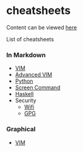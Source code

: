 cheatsheets
===========

Content can be viewed [here](http://serginator.github.io/cheatsheets/)

List of cheatsheets

### In Markdown

* [VIM](md/vimsheet.md)
* [Advanced VIM](md/advanced_vimsheet.md)
* [Python](md/python.md)
* [Screen Command](md/screen.md)
* [Haskell](md/haskell.md)
* Security
  * [Wifi](md/security/wifi.md)
  * [GPG](md/security/gpg.md)

### Graphical

* [VIM](graphical/vim.gif)
